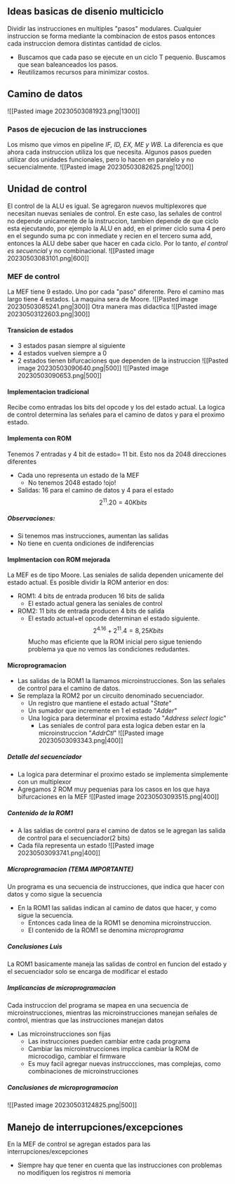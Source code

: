 ## Ideas basicas de disenio multiciclo
Dividir las instrucciones en multiples "pasos" modulares. Cualquier instruccion se forma mediante la combinacion de estos pasos entonces cada instruccion demora distintas cantidad de ciclos.
- Buscamos que cada paso se ejecute en un ciclo T pequenio. Buscamos que sean baleanceados los pasos.
- Reutilizamos recursos para minimizar costos.
## Camino de datos
![[Pasted image 20230503081923.png|1300]]
### Pasos de ejecucion de las instrucciones
Los mismo que vimos en pipeline *IF, ID, EX, ME y WB*. La diferencia es que ahora cada instruccion utiliza los que necesita. Algunos pasos pueden utilizar dos unidades funcionales, pero lo hacen en paralelo y no secuencialmente.
![[Pasted image 20230503082625.png|1200]]
## Unidad de control
El control de la ALU es igual. Se agregaron nuevos multiplexores que necesitan nuevas seniales de control. En este caso, las señales de control no depende unicamente de la instruccion, tambien depende de que ciclo esta ejecutando, por ejemplo la ALU en add, en el primer ciclo suma 4 pero en el segundo suma pc con inmediate y recien en el tercero suma add, entonces la ALU debe saber que hacer en cada ciclo. Por lo tanto, *el control es secuencial* y no combinacional.
![[Pasted image 20230503083101.png|600]]
### MEF de control
La MEF tiene 9 estado. Uno por cada "paso" diferente. Pero el camino mas largo tiene 4 estados. La maquina sera de Moore.
![[Pasted image 20230503085241.png|300]]
Otra manera mas didactica
![[Pasted image 20230503122603.png|300]]
#### Transicion de estados
- 3 estados pasan siempre al siguiente
- 4 estados vuelven siempre a 0
- 2 estados tienen bifurcaciones que dependen de la instruccion
![[Pasted image 20230503090640.png|500]]
![[Pasted image 20230503090653.png|500]]
#### Implementacion tradicional
Recibe como entradas los bits del opcode y los del estado actual. La logica de control determina las señales para el camino de datos y para el proximo estado.
#### Implementa con ROM
Tenemos 7 entradas y 4 bit de estado= 11 bit. Esto nos da 2048 direcciones diferentes
- Cada uno representa un estado de la MEF
	- No tenemos 2048 estado !ojo!
- Salidas: 16 para el camino de datos y 4 para el estado
$$2^{11}.20=40Kbits$$
##### Observaciones:
- Si tenemos mas instrucciones, aumentan las salidas
- No tiene en cuenta ondiciones de indiferencias
#### Implmentacion con ROM mejorada
La MEF es de tipo Moore. Las seniales de salida dependen unicamente del estado actual.
Es posible dividir la ROM anterior en dos:
- ROM1: 4 bits de entrada producen 16 bits de salida
	- El estado actual genera las seniales de control
- ROM2: 11 bits de entrada producen 4 bits de salida
	- El estado actual+el opcode determinan el estado siguiente.
$$2^4.16+2^{11}.4=8,25Kbits$$
Mucho mas eficiente que la ROM inicial pero sigue teniendo problema ya que no vemos las condiciones redudantes.
#### Microprogramacion 
- Las salidas de la ROM1 la llamamos microinstrucciones. Son las señales de control para el camino de datos.
- Se remplaza la ROM2 por un circuito denominado secuenciador.
	- Un registro que mantiene el estado actual "*State*"
	- Un sumador que incremente en 1 el estado "*Adder*"
	- Una logica para determinar el proxima estado "*Address select logic*"
		- Las seniales de control para esta logica deben estar en la microinstruccion "*AddrCtl*"
![[Pasted image 20230503093343.png|400]]
##### Detalle del secuenciador
- La logica para determinar el proximo estado se implementa simplemente con un multiplexor
- Agregamos 2 ROM muy pequenias para los casos en los que haya bifurcaciones en la MEF 
![[Pasted image 20230503093515.png|400]]
##### Contenido de la ROM1
- A las saldias de control para el camino de datos se le agregan las salida de control para el secuenciador(2 bits)
- Cada fila representa un estado
![[Pasted image 20230503093741.png|400]]
##### Microprogramacion (TEMA IMPORTANTE)
Un programa es una secuencia de instrucciones, que indica que hacer con datos y como sigue la secuencia
- En la ROM1 las salidas indican al camino de datos que hacer, y como sigue la secuencia.
	- Entonces cada linea de la ROM1 se denomina microinstruccion.
	- El contenido de la ROM1 se denomina *microprograma*
##### Conclusiones Luis
La ROM1 basicamente maneja las salidas de control en funcion del estado y el secuenciador solo se encarga de modificar el estado

##### Implicancias de microprogramacion 
Cada instruccion del programa se mapea en una secuencia de microinstrucciones, mientras las microinstrucciones manejan señales de control, mientras que las instrucciones manejan datos
- Las microinstrucciones son fijas
	- Las instrucciones pueden cambiar entre cada programa
	- Cambiar las microinstrucciones implica cambiar la ROM de microcodigo, cambiar el firmware
	- Es muy facil agregar nuevas instruccciones, mas complejas, como combinaciones de microinstrucciones
##### Conclusiones de microprogramacion 
![[Pasted image 20230503124825.png|500]]
## Manejo de interrupciones/excepciones
En la MEF de control se agregan estados para las interrupciones/excepciones
- Siempre hay que tener en cuenta que las instrucciones con problemas no modifiquen los registros ni memoria
